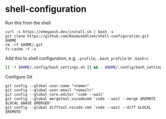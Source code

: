 # shell-configuration

Run this from the shell

```console
curl -s https://ohmyposh.dev/install.sh | bash -s
git clone https://github.com/RasmusGOlsen/shell-configuration.git $HOME
rm -rf $HOME/.git
fc-cache -f -v
```

Add this to shell configuration, e.g. `.profile`, `.bash_profile` or `.bashrc`

```bash
[[ -f $HOME/.config/bash_settings.sh ]] && . $HOME/.config/bash_settings.sh
```

Configure Git

```console
git config --global user.name "<name>"
git config --global user.email "<email>"
git config --global core.editor 'code --wait'
git config --global mergetool.vscodecmd 'code --wait --merge $REMOTE $LOCAL $BASE $MERGED'
git config --global difftool.vscode.cmd 'code --wait --diff $LOCAL $REMOTE'
```
